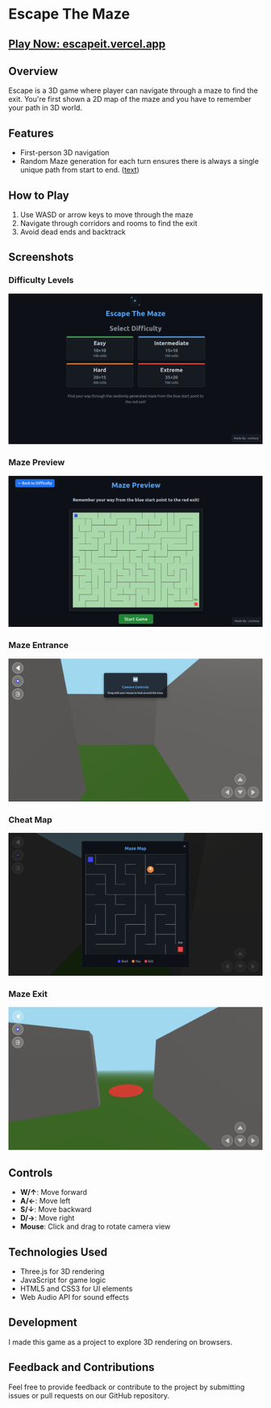 # Escape The Maze

## [Play Now: escapeit.vercel.app](https://escapeit.vercel.app)

## Overview
Escape is a 3D game where player can navigate through a maze to find the exit. You're first shown a 2D map of the maze and you have to remember your path in 3D world.

## Features
- First-person 3D navigation
- Random Maze generation for each turn ensures there is always a single unique path from start to end. ([text](https://en.wikipedia.org/wiki/Maze_generation_algorithm))

## How to Play
1. Use WASD or arrow keys to move through the maze
2. Navigate through corridors and rooms to find the exit
3. Avoid dead ends and backtrack

## Screenshots

### Difficulty Levels
![Difficulty levels](./src/assets/difficulty.png)

### Maze Preview
![Maze Preview](./src/assets/preview.png)

### Maze Entrance
![Maze Entrance](./src/assets/game_shot1.png)

### Cheat Map
![Cheat Map](./src/assets/cheat_map.png)

### Maze Exit
![Maze Exit](./src/assets/game_shot2.png)


## Controls
- **W/↑**: Move forward
- **A/←**: Move left
- **S/↓**: Move backward
- **D/→**: Move right
- **Mouse**: Click and drag to rotate camera view

## Technologies Used
- Three.js for 3D rendering
- JavaScript for game logic
- HTML5 and CSS3 for UI elements
- Web Audio API for sound effects

## Development
I made this game as a project to explore 3D rendering on browsers.

## Feedback and Contributions
Feel free to provide feedback or contribute to the project by submitting issues or pull requests on our GitHub repository.


